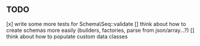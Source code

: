 TODO
---

[x] write some more tests for Schema\Seq::validate
[] think about how to create schemas more easily (builders, factories, parse from json/array...?)
[] think about how to populate custom data classes

